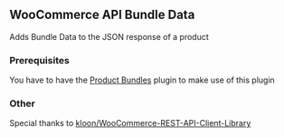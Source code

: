 ## WooCommerce API Bundle Data

Adds Bundle Data to the JSON response of a product

### Prerequisites

You have to have the [Product Bundles](http://www.woothemes.com/products/product-bundles/) plugin to make use of this plugin

### Other

Special thanks to [kloon/WooCommerce-REST-API-Client-Library](https://github.com/kloon/WooCommerce-REST-API-Client-Library)
